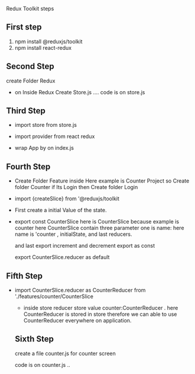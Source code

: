 Redux Toolkit steps

## First step

1. npm install @reduxjs/toolkit
2. npm install react-redux

## Second Step

create Folder Redux

- on Inside Redux Create Store.js
  .... code is on store.js

## Third Step

- import store from store.js

* import provider from react redux

* wrap App by <Provide store = {store}> on index.js

## Fourth Step

- Create Folder Feature inside Here example is Counter Project so Create folder Counter if Its Login then Create folder Login

- import {createSlice} from '@reduxjs/toolkit

- First create a initial Value of the state.

* export const CounterSlice here is CounterSlice because example is counter here CounterSlice contain three parameter one is name: here name is 'counter , initialState, and last reducers.

  and last export increment and decrement export as const

  export CounterSlice.reducer as default

## Fifth Step

- import CounterSlice.reducer as CounterReducer from './features/counter/CounterSlice

  - inside store reducer store value counter:CounterReducer . here CounterReducer is stored in store therefore we can able to use CounterReducer everywhere on application.

  ## Sixth Step

  create a file counter.js for counter screen

  code is on counter.js ..

